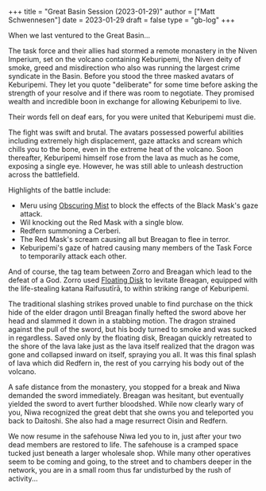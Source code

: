 +++
title = "Great Basin Session (2023-01-29)"
author = ["Matt Schwennesen"]
date = 2023-01-29
draft = false
type = "gb-log"
+++

When we last ventured to the Great Basin...

The task force and their allies had stormed a remote monastery in the Niven
Imperium, set on the volcano containing Keburipemi, the Niven deity of smoke,
greed and misdirection who also was running the largest crime syndicate in the
Basin. Before you stood the three masked avatars of Keburipemi. They let you
quote "deliberate" for some time before asking the strength of your resolve and
if there was room to negotiate. They promised wealth and incredible boon in
exchange for allowing Keburipemi to live.

Their words fell on deaf ears, for you were united that Keburipemi must die.

The fight was swift and brutal. The avatars possessed powerful abilities
including extremely high displacement, gaze attacks and scream which chills you
to the bone, even in the extreme heat of the volcano. Soon thereafter,
Keburipemi himself rose from the lava as much as he come, exposing a single
eye. However, he was still able to unleash destruction across the battlefield.

Highlights of the battle include:

-   Meru using [Obscuring Mist](https://aonprd.com/SpellDisplay.aspx?ItemName=Obscuring%20Mist) to block the effects of the Black Mask's gaze attack.
-   Wil knocking out the Red Mask with a single blow.
-   Redfern summoning a Cerberi.
-   The Red Mask's scream causing all but Breagan to flee in terror.
-   Keburipemi's gaze of hatred causing many members of the Task Force to
    temporarily attack each other.

And of course, the tag team between Zorro and Breagan which lead to the defeat
of a God. Zorro used [Floating Disk](https://aonprd.com/SpellDisplay.aspx?ItemName=Floating%20Disk) to levitate Breagan, equipped with the
life-stealing katana Raifusutīrā, to within striking range of Keburipemi.

The traditional slashing strikes proved unable to find purchase on the thick
hide of the elder dragon until Breagan finally hefted the sword above her head
and slammed it down in a stabbing motion. The dragon strained against the pull
of the sword, but his body turned to smoke and was sucked in regardless. Saved
only by the floating disk, Breagan quickly retreated to the shore of the lava
lake just as the lava itself realized that the dragon was gone and collapsed
inward on itself, spraying you all. It was this final splash of lava which did
Redfern in, the rest of you carrying his body out of the volcano.

A safe distance from the monastery, you stopped for a break and Niwa demanded
the sword immediately. Breagan was hesitant, but eventually yielded the sword to
avert further bloodshed. While now clearly wary of you, Niwa recognized the
great debt that she owns you and teleported you back to Daitoshi. She also had a
mage resurrect Oisin and Redfern.

We now resume in the safehouse Niwa led you to in, just after your two dead
members are restored to life. The safehouse is a cramped space tucked just
beneath a larger wholesale shop. While many other operatives seem to be coming
and going, to the street and to chambers deeper in the network, you are in a
small room thus far undisturbed by the rush of activity...

